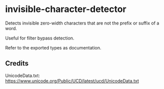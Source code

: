 # invisible-character-detector

Detects invisible zero-width characters that are not the prefix or suffix of a word.

Useful for filter bypass detection.

Refer to the exported types as documentation.

## Credits

UnicodeData.txt: https://www.unicode.org/Public/UCD/latest/ucd/UnicodeData.txt
